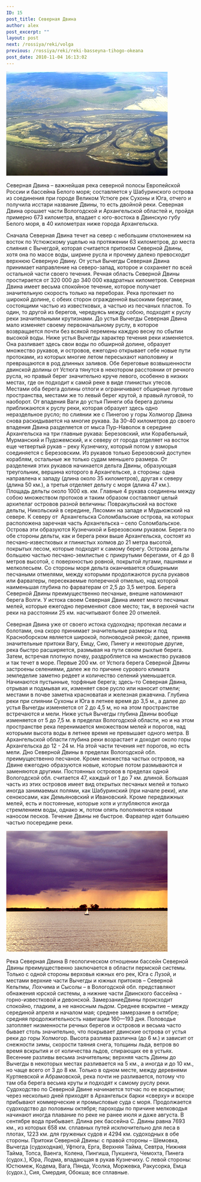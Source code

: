 ```yaml
---
ID: 15
post_title: Северная Двина
author: alex
post_excerpt: ""
layout: post
next: /rossiya/reki/volga
previous: /rossiya/reki/reki-basseyna-tihogo-okeana
post_date: 2010-11-04 16:13:02
---
```


 

![](/img/book/570.jpg)

Северная Двина – важнейшая река северной полосы Европейской России и бассейна Белого моря; составляется у Шабуринского острова из соединения при городе Великом Устюге рек Сухоны и Юга, отчего и получила исстари название Двины, то есть двойной реки. Северная Двина орошает части Вологодской и Архангельской областей и, пройдя примерно 673 километра, впадает с юго-востока в Двинскую губу Белого моря, в 40 километрах ниже города Архангельска. 
  
Сначала Северная Двина течет на север с небольшим отклонением на восток по Устюжскому ущелью на протяжении 63 километров, до места слияния с Вычегдой, которая считается притоком Северной Двины, хотя она по массе воды, ширине русла и прочему далеко превосходит верхнюю Северную Двину. От устья Вычегды Северная Двина принимает направление на северо-запад, которое и сохраняет по всей остальной части своего течения. Речная область Северной Двины простирается от 320 000 до 340 000 квадратных километров. Северная Двина имеет весьма спокойное течение, которое получает значительную скорость только на переборах. Река протекает по широкой долине, с обеих сторон огражденной высокими берегами, состоящими частью из известковых, а частью из песчаных пластов. То один, то другой из берегов, чередуясь между собою, подходят к руслу реки значительными крутизнами. До устья Вычегды Северная Двина мало изменяет своему первоначальному руслу, в которое возвращается почти без всякой перемены каждую весну по сбытии высокой воды. 
Ниже устья Вычегды характер течения реки изменяется. Она разливает здесь свои воды по обширной долине, образует множество рукавов, и островов, ежегодно открывает себе новые пути протоками, из которых многие летом пересыхают наполовину и превращаются в род длинных заливов. Обе береговые возвышенности двинской долины от Устюга тянутся в некотором расстоянии от речного русла, но правый берег значительно круче левого, особенно в низких местах, где он подходит к самой реке в виде глинистых утесов. Местами оба берега долины отлоги и ограничивают обширные луговые пространства, местами же то левый берег крутой, а правый луговой, то наоборот.
От впадения Ваги до устья Пинеги оба берега долины приближаются к руслу реки, которая образует здесь одно нераздельное русло; по слиянии же с Пинегою у горы Холмогор Двина снова раскидывается на многие рукава. За 30-40 километров до своего впадения Двина разделяется от мыса Пур-Наволок в середине Архангельска на три главные рукава: Березовский, или Корабельный, Мурманский и Пудожемский, и к северу от города отделяет на восток еще четвертый рукав – реку Кузнечиху, который потом у взморья соединяется с Березовским. Из рукавов только Березовский доступен кораблям, остальные же только судам меньшего размера. От разделения этих рукавов начинается дельта Двины, образующая треугольник, вершина которого в Архангельске, а стороны: одна направлена к западу (длина около 35 километров), другая к северу (длина 50 км.), а третья отделяет дельту с моря (длина 47 км.). Площадь дельты около 1000 кв. км. 
Главные 4 рукава соединены между собою множеством протоков и таким образом составляют целый архипелаг островов разной величины: Повракульский на востоке дельты, Никольский в середине, Лясомин на западе и Мудьюжский на севере. К северу от&nbsp; Архангельска Соломбальские острова, на которых расположена заречная часть Архангельска – село Соломбальское. Острова эти образуются Кузнечихой и Березовским рукавом. Берега по обе стороны дельты, как и берега реки выше Архангельска, состоят из песчано-известковых и глинистых холмов до 21 метра высотой, покрытых лесом, которые подходят к самому берегу. Острова дельты большею частью песчано-землистые с прикрутыми берегами, от 4 до 8 метров высотой, с поверхностью ровной, покрытой лугами, пашнями и мелколесьем. 
Со стороны моря дельта оканчивается обширными песчаными отмелями, между которыми продолжаются русла рукавов или фарватеры, пересекаемые поперечной отмелью, над которой наименьшая глубина по фарватерам от 2,5 до 3,5 метров. Берега Северной Двины преимущественно песчаные, внешне напоминают берега Волги. У истока своем Северная Двина имеет много песчаных мелей, которые ежегодно переменяют свое место; так, в верхней части реки на расстоянии 25 км. насчитывают более 20 отмелей.  
  
Северная Двина уже от своего истока судоходна; протекая лесами и болотами, она скоро принимает значительные размеры и под Красноборском является широкой, полноводной рекой; далее, приняв значительные притоки Вагу, Емцу, Сию, Пинегу и некоторые другие, река быстро расширяется, размывая на пути своем рыхлые берега. Затем, встречая плотную почву, раздробляется на множество рукавов и так течет в море. Первые 200 км. от Устюга берега Северной Двины застроены селениями, далее же по причине сурового климата земледелие заметно редеет и количество селений уменьшается. Начинаются пустынные, торфяные берега; здесь-то Северная Двина, отрывая и подмывая их, изменяет свое русло или наносит отмели; местами в почве заметна красноватая и железная ржавчина. 
Глубина реки при слиянии Сухоны и Юга в летнее время до 3,5 м., а далее до устья Вычегды изменяется от 2 до 4,5 м, но на этом пространстве встречаются и мели. Ниже устья Вычегды глубина Двины вообще изменяется от 5 до 7,5 м. в пределах Вологодской области, но и на этом пространстве река перенимается множеством мелей и порогов, над которыми высота воды в летнее время не превышает одного метра. В Архангельской области глубина реки возрастает и доходит около горы Архангельска до 12 - 24 м. На этой части течения нет порогов, но есть мели.
Дно Северной Двины в пределах Вологодской обл. преимущественно песчаное. Кроме множества частых островов, на Двине ежегодно образуются новые, которые потом размываются и заменяются другими. Постоянных островов в пределах одной Вологодской обл. считается 47, каждый от 1 до 7 км. длиной. Большая часть из этих островов имеет вид открытых песчаных мелей и только иногда занимаемых полями, как Шабуринский (при начале реки), или сенокосами, как Демьяновский и Ивановский. Кроме передвижных мелей, есть и постоянные, которые хотя и углубляются иногда стремлением воды, однако ж, потом опять пополняются новым наносом песков. Течение Двины не быстрое. Фарватер идет большею частью посередине реки.


![](/img/text/vodn_resursi/reki/severnaya_dvina/2.jpg)

Река Северная Двина 
В геологическом отношении бассейн Северной Двины преимущественно заключается в области пермской системы. Только с одной стороны верховья южных его рек, Юга с Лузой, и местами верхние части Вычегды и южных притоков – Северной Кельтмы, Лохчима и Сысолы – в Вологодской обл. представляют обнажения юрской системы, а нижние части Двинского бассейна - горно-известковой и девонской. 
ЗамерзаниеДвины происходит спокойно, гладким, а не наносным льдом. Среднее вскрытие – между серединой апреля и началом мая; среднее замерзание в октябре; средняя продолжительность навигации 160—193 дня. Половодье затопляет низменности речных берегов и островов и весьма часто бывает столь значительно, что покрывает двинские острова от устья реки до горы Холмогор. Высота разлива различна (до 6 м.) и зависит от снежности зимы, скорости таяния снега, толщины льда, ветров во время вскрытия и от количества льдов, спирающих ее в устьях. Весенние разливы весьма значительны; верхняя часть Двины до Вычегды в некоторых местах разливается на 5 км., а иногда и до 10 км., но чаще всего от 3 до 8 км. Только в одном месте, между деревнями Куртяевской и Абрамовской, река почти не разливается, потому что там оба берега весьма круты и подходят к самому руслу реки. 
Судоходство по Северной Двине начинается тотчас по ее вскрытии; через несколько дней приходят в Архангельск барки «сверху» и вскоре прибывают коммерческие и промысловые суда с моря. Продолжается судоходство до половины октября; пароходы по причине мелководья начинают иногда плавание по реке не ранее июля и даже августа. В сентябре вода прибывает. 
Длина рек бассейна С. Двины равна 7693 км., из которых 658 км. сплавных путей исключительно для леса в плотах, 1223 км. для груженых судов и 4294 км. судоходных в обе стороны. Притоки Северной Двины: с правой стороны – Шемовка, Вычегда (судоходная), Уфтюга, Ерга, Верхняя Тайма, Севтра, Нижняя Тайма, Топса, Ваенга, Колена, Пингиша, Пукшенга, Чемохта, Пинега (судох.), Юра, Лодма, впадающая в рукав Кузнечиху. С левой стороны: Юстюмеж, Кодема, Вага, Пянда, Усолка, Моржевка, Ракусорка, Емца (судох.), Сия, Смердия, Обокша; все сплавные. 